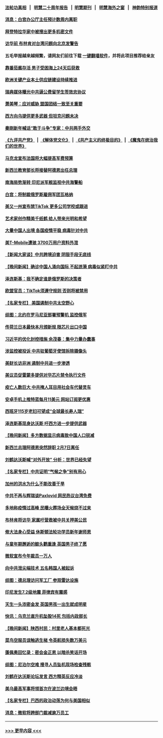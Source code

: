 #### [法轮功真相](https://github.com/gfw-breaker/truth/blob/master/README.md?t=0) &nbsp;&nbsp;|&nbsp;&nbsp; [明慧二十周年报告](https://github.com/gfw-breaker/mh-reports/blob/master/README.md?t=0) &nbsp;&nbsp;|&nbsp;&nbsp;[明慧期刊](https://github.com/gfw-breaker/mh-qikan) &nbsp;&nbsp;|&nbsp;&nbsp; [明慧海外之窗](https://github.com/gfw-breaker/mh-news/blob/master/README.md?t=0) &nbsp;&nbsp;|&nbsp;&nbsp; [神韵特别报道](https://github.com/gfw-breaker/mh-news/blob/master/shenyun.md?t=0)
#### [消息：白宫办公厅主任预计数周内离职](../pages/nsc418/n13913113.md?t=01230043) 
#### [拜登特拉华家中被搜出更多机密文件](../pages/nsc418/n13913004.md?t=01230043) 
#### [访华前 布林肯对台湾问题向北京发警告](../pages/nsc418/n13912607.md?t=01230043) 
#### 五毛举报越来越频繁，请网友们前往下载 [一键翻墙软件](https://github.com/gfw-breaker/ssr-accounts)，并将此项目推荐给亲友
#### [靠番茄酱存活 男子受困海上24天后获救](../pages/nsc418/n13912480.md?t=01230043) 
#### [欧洲关键产业本土供应链建设持续推进](../pages/nsc418/n13912048.md?t=01230043) 
#### [瑞典媒体曝光中共逼公费留学生签效忠协议](../pages/nsc418/n13912574.md?t=01230043) 
#### [萧美琴：应对威胁 盟国团结一致至关重要](../pages/nsc418/n13912372.md?t=01230043) 
#### [西方向乌提供更多武器 但坦克问题未决](../pages/nsc418/n13912538.md?t=01230043) 
#### [秦刚新年喊话“敢于斗争”专家：中共两手外交](../pages/nsc418/n13911995.md?t=01230043) 
#### [《九评共产党》](https://github.com/begood0513/9ping.md/blob/master/README.md) &nbsp;|&nbsp; [《解体党文化》](../../../../jtdwh.md/blob/master/README.md)  &nbsp;|&nbsp; [《共产主义的终极目的》](../../../../gczydzjmd.md/blob/master/README.md) &nbsp;|&nbsp; [《魔鬼在统治我们的世界》](../../../../mgztzwmdsj.md/blob/master/README.md) 
#### [马克龙宣布法国将大幅提高军费预算](../pages/nsc418/n13912131.md?t=01230043) 
#### [新西兰教育部长将接替阿德恩出任总理](../pages/nsc418/n13912110.md?t=01230043) 
#### [南海局势渐转 印尼派军舰监视中共海警船](../pages/nsc418/n13912038.md?t=01230043) 
#### [白宫：将制裁俄罗斯雇佣军团瓦格纳](../pages/nsc418/n13912045.md?t=01230043) 
#### [美又一州宣布禁TikTok 更多公司学校或跟进](../pages/nsc418/n13911993.md?t=01230043) 
#### [艺术家创作精美千纸鹤 给人带来光明和希望](../pages/nsc418/n13911552.md?t=01230043) 
#### [大量中国人出境 各国疫情平稳 病毒针对中共](../pages/nsc418/n13911820.md?t=01230043) 
#### [美T-Mobile遭骇 3700万用户资料外泄](../pages/nsc418/n13911980.md?t=01230043) 
#### [【新闻大家谈】中共跨境迫害 阴狠手段无底线](../pages/nsc418/n13911932.md?t=01230043) 
#### [【晚间新闻】确诊中国人涌向国际 不起涟漪 病毒似紧盯中共](../pages/nsc418/n13911808.md?t=01230043) 
#### [泽连斯基：我不确定谁是俄罗斯的决策者](../pages/nsc418/n13911150.md?t=01230043) 
#### [欧盟官员：TikTok须遵守规则 否则将被禁用](../pages/nsc418/n13911307.md?t=01230043) 
#### [【名家专栏】 美国遏制中共太空野心](../pages/nsc418/n13911051.md?t=01230043) 
#### [组图：北约在罗马尼亚部署预警机 监控俄军](../pages/nsc418/n13910874.md?t=01230043) 
#### [传荷兰日本最快本月颁新规 限芯片出口中国](../pages/nsc418/n13911200.md?t=01230043) 
#### [习近平的优化封控措施 余茂春：集中力量办蠢事](../pages/nsc418/n13911188.md?t=01230043) 
#### [涉监控被投诉 中共驻葡萄牙使馆拆除摄像头](../pages/nsc418/n13911198.md?t=01230043) 
#### [美财长访非洲 遏制中共进一步渗透](../pages/nsc418/n13911106.md?t=01230043) 
#### [美议员促雷蒙多提供对华芯片禁令执行文件](../pages/nsc418/n13911148.md?t=01230043) 
#### [疫亡人数巨大 中共掩人耳目用社会车代替灵车](../pages/nsc418/n13910712.md?t=01230043) 
#### [安卓手机上推特蓝每月11美元 网站订阅更优惠](../pages/nsc418/n13911120.md?t=01230043) 
#### [西班牙115岁老妇可望成“全球最长寿人瑞”](../pages/nsc418/n13910710.md?t=01230043) 
#### [泽连斯基现身达沃斯 吁西方进一步提供武器](../pages/nsc418/n13910968.md?t=01230043) 
#### [【晚间新闻】多方数据显示病毒致中国人口锐减](../pages/nsc418/n13910918.md?t=01230043) 
#### [新西兰总理阿德恩突然辞职 2月7日离任](../pages/nsc418/n13910435.md?t=01230043) 
#### [刘鹤达沃斯喊“对外开放” 分析：世界已经失望](../pages/nsc418/n13910246.md?t=01230043) 
#### [【名家专栏】中共证明“气候之争”别有用心](../pages/nsc418/n13908425.md?t=01230043) 
#### [加州的洪水为什么不能改善干旱](../pages/nsc418/n13910231.md?t=01230043) 
#### [中共不再与辉瑞谈Paxlovid 网民热议台湾免费](../pages/nsc418/n13910284.md?t=01230043) 
#### [多地称疫情过高峰 民曝火葬场全天候烧不过来](../pages/nsc418/n13910059.md?t=01230043) 
#### [布林肯将访华 家属吁营救被中共关押美公民](../pages/nsc418/n13910252.md?t=01230043) 
#### [修大法身心受益 休斯顿法轮功学员新年谢师恩](../pages/nsc418/n13910256.md?t=01230043) 
#### [与童年期邂逅的鲸头鹳重逢 英国男子终了愿](../pages/nsc418/n13909906.md?t=01230043) 
#### [微软宣布今年裁员一万人](../pages/nsc418/n13910218.md?t=01230043) 
#### [向中共泄尖端技术 五名韩国人被起诉](../pages/nsc418/n13910113.md?t=01230043) 
#### [组图：德总理访问军工厂 参观雷达设施](../pages/nsc418/n13909933.md?t=01230043) 
#### [印尼发生7.2级地震 菲律宾有震感](../pages/nsc418/n13910124.md?t=01230043) 
#### [天生一头浓密金发 英国男孩一出生就成明星](../pages/nsc418/n13908972.md?t=01230043) 
#### [快讯：乌克兰直升机坠毁14死 包括内政部长](../pages/nsc418/n13910047.md?t=01230043) 
#### [【晚间新闻】陕西村民：村里老人基本都死光](../pages/nsc418/n13909385.md?t=01230043) 
#### [菜鸟空服员误触逃生梯 令英航损失数万美元](../pages/nsc418/n13909698.md?t=01230043) 
#### [蓬佩奥回忆录：密会金正恩 以暗杀笑话开场](../pages/nsc418/n13909550.md?t=01230043) 
#### [组图：尼泊尔空难 搜寻人员坠机现场检查残骸](../pages/nsc418/n13909052.md?t=01230043) 
#### [刘鹤在达沃斯论坛发言 西方精英反应冷淡](../pages/nsc418/n13909504.md?t=01230043) 
#### [美乌最高军事将领首次在波兰边境会晤](../pages/nsc418/n13909549.md?t=01230043) 
#### [【名家专栏】巴西的政治动荡为何与美国相似](../pages/nsc418/n13907665.md?t=01230043) 
#### [消息：微软将跨部门裁减逾万员工](../pages/nsc418/n13909515.md?t=01230043) 

----
#### [ >>> 更早内容 <<< ](../indexes/nsc418-earlier.md)
